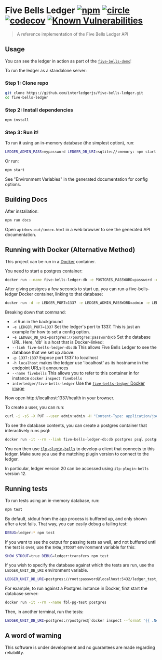 # Five Bells Ledger [![npm][npm-image]][npm-url] [![circle][circle-image]][circle-url] [![codecov][codecov-image]][codecov-url] [![Known Vulnerabilities][snyk-image]][snyk-url] 
 
[npm-image]: https://img.shields.io/npm/v/five-bells-ledger.svg?style=flat
[npm-url]: https://npmjs.org/package/five-bells-ledger
[circle-image]: https://circleci.com/gh/interledgerjs/five-bells-ledger.svg?style=shield&circle-token=e31b3ba89c015bf7f1c6de9f5156e7daa32fd793
[circle-url]: https://circleci.com/gh/interledgerjs/five-bells-ledger
[codecov-image]: https://codecov.io/gh/interledgerjs/five-bells-ledger/branch/master/graph/badge.svg
[codecov-url]: https://codecov.io/gh/interledgerjs/five-bells-ledger
[snyk-image]: https://snyk.io/test/github/interledgerjs/five-bells-ledger/badge.svg
[snyk-url]: https://snyk.io/test/github/interledgerjs/five-bells-ledger

> A reference implementation of the Five Bells Ledger API


## Usage

You can see the ledger in action as part of the [`five-bells-demo`](https://github.com/interledgerjs/five-bells-demo)!

To run the ledger as a standalone server:

### Step 1: Clone repo

``` sh
git clone https://github.com/interledgerjs/five-bells-ledger.git
cd five-bells-ledger
```

### Step 2: Install dependencies

``` sh
npm install
```

### Step 3: Run it!

To run it using an in-memory database (the simplest option), run:

``` sh
LEDGER_ADMIN_PASS=mypassword LEDGER_DB_URI=sqlite://:memory: npm start
```

Or run:

```sh
npm start
```

See "Environment Variables" in the generated documentation for config options.

## Building Docs

After installation:

```sh
npm run docs
```

Open `apidocs-out/index.html` in a web browser to see the generated API documentation.

## Running with Docker (Alternative Method)

This project can be run in a [Docker](https://www.docker.com/) container.

You need to start a postgres container:

``` sh
docker run --name five-bells-ledger-db -e POSTGRES_PASSWORD=password -d postgres
```

After giving postgres a few seconds to start up, you can run a five-bells-ledger Docker container, linking to that database:

``` sh
docker run -d -e LEDGER_PORT=1337 -e LEDGER_ADMIN_PASSWORD=admin -e LEDGER_DB_URI=postgres://postgres:password@db --link five-bells-ledger-db:db -p 1337:1337 -h localhost --name fivebells interledger/five-bells-ledger
```

Breaking down that command:

* `-d` Run in the background
* `-e LEDGER_PORT=1337` Set the ledger's port to 1337. This is just an example for how to set a config option.
* `-e LEDGER_DB_URI=postgres://postgres:password@db` Set the database URL. Here, 'db' is a host that is Docker-linked:
* `--link five-bells-ledger-db:db` This allows Five Bells Ledger to see the database that we set up above.
* `-p 1337:1337` Expose port 1337 to localhost
* `-h localhost` makes the ledger use 'localhost' as its hostname in the endpoint URLs it announces
* `--name fivebells` This allows you to refer to this container in for instance `docker inspect fivebells`
* `interledger/five-bells-ledger` Use the [`five-bells-ledger` Docker image](https://hub.docker.com/r/interledger/five-bells-ledger/)

Now open http://localhost:1337/health in your browser.

To create a user, you can run:

```sh
curl -i -sS -X PUT --user admin:admin -H "Content-Type: application/json" -d'{ "name" : "alice", "password" : "alice", "balance" : "20000" }' http://localhost:1337/accounts/alice
```

To see the database contents, you can create a postgres container that interactively runs psql:
```sh
docker run -it --rm --link five-bells-ledger-db:db postgres psql postgres://postgres:password@db
```

You can then use [`ilp-plugin-bells`](https://github.com/interledgerjs/ilp-plugin-bells) to develop a client that connects to this ledger. Make sure you use the matching plugin version to connect to the ledger.

In particular, ledger version 20 can be accessed using `ilp-plugin-bells` version 12.

## Running tests

To run tests using an in-memory database, run:

``` sh
npm test
```

By default, stdout from the app process is buffered up, and only shown after a test fails. That way, you can easily debug a failing test:

```sh
DEBUG=ledger:* npm test
```

If you want to see the output for passing tests as well, and not buffered until the test is over, use the `SHOW_STDOUT` environment variable for this:

```sh
SHOW_STDOUT=true DEBUG=ledger:transfers npm test
```

If you wish to specify the database against which the tests are run, use the `LEDGER_UNIT_DB_URI` environment variable.

``` sh
LEDGER_UNIT_DB_URI=postgres://root:password@localhost:5432/ledger_test_db npm test
```

For example, to run against a Postgres instance in Docker, first start the database server:

``` sh
docker run -it --rm --name fbl-pg-test postgres
```

Then, in another terminal, run the tests:

``` sh
LEDGER_UNIT_DB_URI=postgres://postgres@`docker inspect --format '{{ .NetworkSettings.IPAddress }}' fbl-pg-test`/postgres npm test
```

## A word of warning

This software is under development and no guarantees are made regarding reliability.
